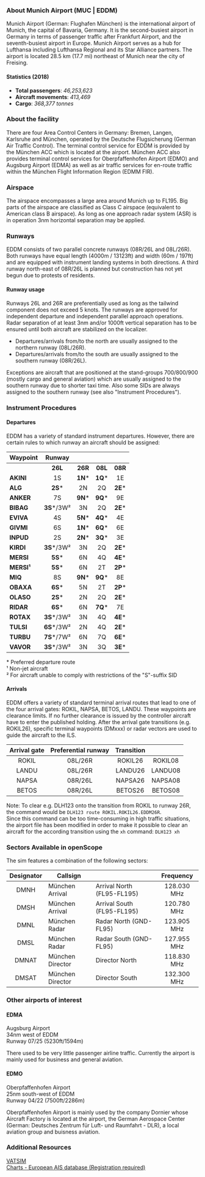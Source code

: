 ### About Munich Airport (MUC | EDDM)
Munich Airport (German: Flughafen München) is the international airport of Munich, the capital of Bavaria, Germany. It is the second-busiest airport in Germany in terms of passenger traffic after Frankfurt Airport, and the seventh-busiest airport in Europe. Munich Airport serves as a hub for Lufthansa including Lufthansa Regional and its Star Alliance partners. The airport is located 28.5 km (17.7 mi) northeast of Munich near the city of Freising.

#### Statistics (2018)

* **Total passengers**: *46,253,623*
* **Aircraft movements**: *413,469*
* **Cargo**: *368,377 tonnes*

### About the facility
There are four Area Control Centers in Germany: Bremen, Langen, Karlsruhe and München, operated by the Deutsche Flugsicherung (German Air Traffic Control). The terminal control service for EDDM is provided by the München ACC which is located at the airport. München ACC also provides terminal control services for Oberpfaffenhofen Airport (EDMO) and Augsburg Airport (EDMA) as well as air traffic services for en-route traffic within the München Flight Information Region (EDMM FIR).

### Airspace
The airspace encompasses a large area around Munich up to FL195. Big parts of the airspace are classified as Class C airspace (equivalent to American class B airspace). As long as one approach radar system (ASR) is in operation 3nm horizontal separation may be applied.

### Runways
EDDM consists of two parallel concrete runways (08R/26L and 08L/26R). Both runways have equal length (4000m / 13123ft) and width (60m / 197ft) and are equipped with instrument landing systems in both directions. A third runway north-east of 08R/26L is planned but construction has not yet begun due to protests of residents.

#### Runway usage
Runways 26L and 26R are preferentially used as long as the tailwind component does not exceed 5 knots. The runways are approved for independent departure and independent parallel approach operations. Radar separation of at least 3nm and/or 1000ft vertical separation has to be ensured until both aircraft are stabilized on the localizer.  

* Departures/arrivals from/to the north are usually assigned to the northern runway (08L/26R).
* Departures/arrivals from/to the south are usually assigned to the southern runway (08R/26L).

Exceptions are aircraft that are positioned at the stand-groups 700/800/900 (mostly cargo and general aviation) which are usually assigned to the southern runway due to shorter taxi time. Also some SIDs are always assigned to the southern runway (see also "Instrument Procedures").

### Instrument Procedures

#### Departures

EDDM has a variety of standard instrument departures. However, there are certain rules to which runway an aircraft should be assigned:

| **Waypoint** | **Runway**  |         |         |         |
|--------------|:-----------:|:-------:|:-------:|:-------:|
|              |   **26L**   | **26R** | **08L** | **08R** |
| **AKINI**    |      1S     | **1N*** | **1Q*** |    1E   |
| **ALG**      |   **2S***   |    2N   |    2Q   | **2E*** |
| **ANKER**    |      7S     | **9N*** | **9Q*** |    9E   |
| **BIBAG**    | **3S***/3W² |    3N   |    2Q   | **2E*** |
| **EVIVA**    |      4S     | **5N*** | **4Q*** |    4E   |
| **GIVMI**    |      6S     | **1N*** | **6Q*** |    6E   |
| **INPUD**    |      2S     | **2N*** | **3Q*** |    3E   |
| **KIRDI**    | **3S***/3W² |    3N   |    2Q   | **2E*** |
| **MERSI**    |   **5S***   |    6N   |    4Q   | **4E*** |
| **MERSI¹**   |   **5S***   |    6N   |    2T   | **2P*** |
| **MIQ**      |      8S     | **9N*** | **9Q*** |    8E   |
| **OBAXA**    |   **6S***   |    5N   |    2T   | **2P*** |
| **OLASO**    |   **2S***   |    2N   |    2Q   | **2E*** |
| **RIDAR**    |   **6S***   |    6N   | **7Q*** |    7E   |
| **ROTAX**    | **3S***/3W² |    3N   |    4Q   | **4E*** |
| **TULSI**    | **6S***/3W² |    2N   |    4Q   | **2E*** |
| **TURBU**    | **7S***/7W² |    6N   |    7Q   | **6E*** |
| **VAVOR**    | **3S***/3W² |    3N   |    3Q   | **3E*** |

\* Preferred departure route  
¹ Non-jet aircraft  
² For aircraft unable to comply with restrictions of the "S"-suffix SID


#### Arrivals

EDDM offers a variety of standard terminal arrival routes that lead to one of the four arrival gates: ROKIL, NAPSA, BETOS, LANDU. These waypoints are clearance limits. If no further clearance is issued by the controller aircraft have to enter the published holding. After the arrival gate transitions (e.g. ROKIL26), specific terminal waypoints (DMxxx) or radar vectors are used to guide the aircraft to the ILS.

| Arrival gate | Preferential runway | Transition |         |
|:------------:|:-------------------:|:----------:|:-------:|
|     ROKIL    |       08L/26R       |   ROKIL26  | ROKIL08 |
|     LANDU    |       08L/26R       |   LANDU26  | LANDU08 |
|     NAPSA    |       08R/26L       |   NAPSA26  | NAPSA08 |
|     BETOS    |       08R/26L       |   BETOS26  | BETOS08 |

Note: To clear e.g. DLH123 onto the transition from ROKIL to runway 26R, the command would be `DLH123 route ROKIL.ROKIL26.EDDM26R`.  
Since this command can be too time-consuming in high traffic situations, the airport file has been modified in order to make it possible to clear an aircraft for the according transition using the `xh` command: `DLH123 xh`

### Sectors Available in openScope

The sim features a combination of the following sectors:  

| Designator |     Callsign     |                            |  Frequency  |
|:----------:|------------------|----------------------------|:-----------:|
|    DMNH    |  München Arrival | Arrival North (FL95-FL195) | 128.030 MHz |
|    DMSH    |  München Arrival | Arrival South (FL95-FL195) | 120.780 MHz |
|    DMNL    |   München Radar  | Radar North (GND-FL95)     | 123.905 MHz |
|    DMSL    |   München Radar  | Radar South (GND-FL95)     | 127.955 MHz |
|    DMNAT   | München Director | Director North             | 118.830 MHz |
|    DMSAT   | München Director | Director South             | 132.300 MHz |

### Other airports of interest

#### EDMA
Augsburg Airport  
34nm west of EDDM  
Runway 07/25 (5230ft/1594m)  

There used to be very little passenger airline traffic. Currently the airport is mainly used for business and general aviation.

#### EDMO
Oberpfaffenhofen Airport  
25nm south-west of EDDM  
Runway 04/22 (7500ft/2286m)  

Oberpfaffenhofen Airport is mainly used by the company Dornier whose Aircraft Factory is located at the airport, the German Aerospace Center (German: Deutsches Zentrum für Luft- und Raumfahrt - DLR), a local aviation group and buisness aviation.

### Additional Resources
<a href="https://vatsim-germany.org/pilots/aerodromes/eddm" target="_blank">VATSIM</a>  
<a href="https://www.ead.eurocontrol.int/cms-eadbasic/opencms/en/login/ead-basic/" target="_blank">Charts - European AIS database (Registration required)</a>
